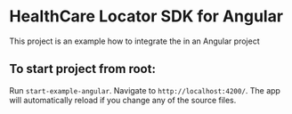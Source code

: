 # HealthCare Locator SDK for Angular

This project is an example how to integrate the <hcl-sdk-component> in an Angular project

## To start project from root:

Run `start-example-angular`. Navigate to `http://localhost:4200/`. The app will automatically reload if you change any of the source files.

